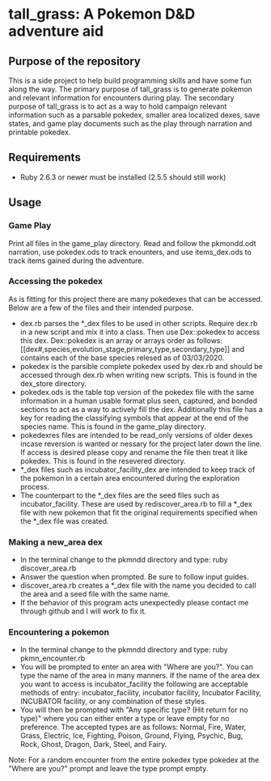 # tall_grass: A Pokemon D&D adventure aid
## Purpose of the repository
This is a side project to help build programming skills and have some fun along the way. The primary purpose of tall_grass is to generate pokemon and relevant information for encounters during play. The secondary purpose of tall_grass is to act as a way to hold campaign relevant information such as a parsable pokedex, smaller area localized dexes, save states, and game play documents such as the play through narration and printable pokedex.

## Requirements
* Ruby 2.6.3 or newer must be installed (2.5.5 should still work)

## Usage

### Game Play
Print all files in the game_play directory. Read and follow the pkmondd.odt narration, use pokedex.ods to track enounters, and use items_dex.ods to track items gained during the adventure.

### Accessing the pokedex
As is fitting for this project there are many pokedexes that can be accessed. Below are a few of the files and their intended purpose.
* dex.rb parses the \*\_dex files to be used in other scripts. Require dex.rb in a new script and mix it into a class. Then use Dex::pokedex to access this dex. Dex::pokedex is an array or arrays order as follows: [[dex#,species,evolution_stage,primary_type,secondary_type]] and contains each of the base species relesed as of 03/03/2020.
* pokedex is the parsible complete pokedex used by dex.rb and should be accessed through dex.rb when writing new scripts. This is found in the dex_store directory.
* pokedex.ods is the table top version of the pokedex file with the same information in a human usable format plus seen, captured, and bonded sections to act as a way to actively fill the dex. Additionally this file has a key for reading the classifying symbols that appear at the end of the species name. This is found in the game_play directory.
* pokedexres files are intended to be read_only versions of older dexes incase reversion is wanted or nessary for the project later down the line. If access is desired please copy and rename the file then treat it like pokedex. This is found in the resevered directory.
* \*\_dex files such as incubator_facility_dex are intended to keep track of the pokemon in a certain area encountered during the exploration process.
* The counterpart to the \*\_dex files are the seed files such as incubator_facility. These are used by rediscover_area.rb to fill a \*\_dex file with new pokemon that fit the original requirements specified when the \*\_dex file was created.

### Making a new_area dex
* In the terminal change to the pkmndd directory and type: ruby discover_area.rb
* Answer the question when prompted. Be sure to follow input guides.
* discover_area.rb creates a \*\_dex file with the name you decided to call the area and a seed file with the same name.
* If the behavior of this program acts unexpectedly please contact me through github and I will work to fix it.

### Encountering a pokemon
* In the terminal change to the pkmndd directory and type: ruby pkmn_encounter.rb
* You will be prompted to enter an area with "Where are you?". You can type the name of the area in many manners. If the name of the area dex you want to access is incubator_facility the following are acceptable methods of entry: incubator_facility, incubator facility, Incubator Facility, INCUBATOR facility, or any combination of these styles.
* You will then be prompted with "Any specific type? (Hit return for no type)" where you can either enter a type or leave empty for no preference. The accepted types are as follows: Normal, Fire, Water, Grass, Electric, Ice, Fighting, Poison, Ground, Flying, Psychic, Bug, Rock, Ghost, Dragon, Dark, Steel, and Fairy.

Note: For a random encounter from the entire pokedex type pokedex at the "Where are you?" prompt and leave the type prompt empty.
